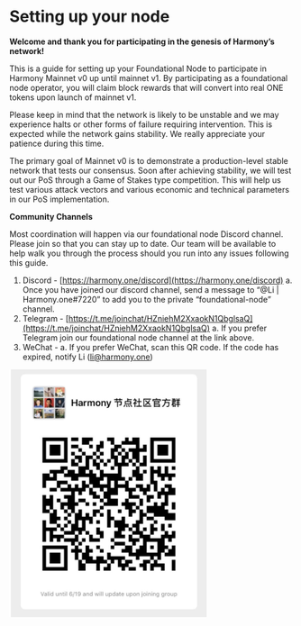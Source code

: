 # Setting up your node

**Welcome and thank you for participating in the genesis of Harmony’s network!**

This is a guide for setting up your Foundational Node to participate in Harmony Mainnet v0 up until mainnet v1. By participating as a foundational node operator, you will claim block rewards that will convert into real ONE tokens upon launch of mainnet v1.

Please keep in mind that the network is likely to be unstable and we may experience halts or other forms of failure requiring intervention. This is expected while the network gains stability. We really appreciate your patience during this time.

The primary goal of Mainnet v0 is to demonstrate a production-level stable network that tests our consensus. Soon after achieving stability, we will test out our PoS through a Game of Stakes type competition. This will help us test various attack vectors and various economic and technical parameters in our PoS implementation.

**Community Channels**

Most coordination will happen via our foundational node Discord channel. Please join so that you can stay up to date. Our team will be available to help walk you through the process should you run into any issues following this guide.

1. Discord - [https://harmony.one/discord](https://harmony.one/discord) a. Once you have joined our discord channel, send a message to “@Li \| Harmony.one\#7220” to add you to the private “foundational-node” channel.
2. Telegram - [https://t.me/joinchat/HZniehM2XxaokN1QbglsaQ](https://t.me/joinchat/HZniehM2XxaokN1QbglsaQ) a. If you prefer Telegram join our foundational node channel at the link above.
3. WeChat - a. If you prefer WeChat, scan this QR code. If the code has expired, notify Li \(li@harmony.one\)

![](../../.gitbook/assets/assets_-lly1pi0rbm24ff14cv6_-lly1ycy2lqiqcljvelh_-lly1_05dvu_opxzmnzd_wechat-qr-code.jpeg.png)

